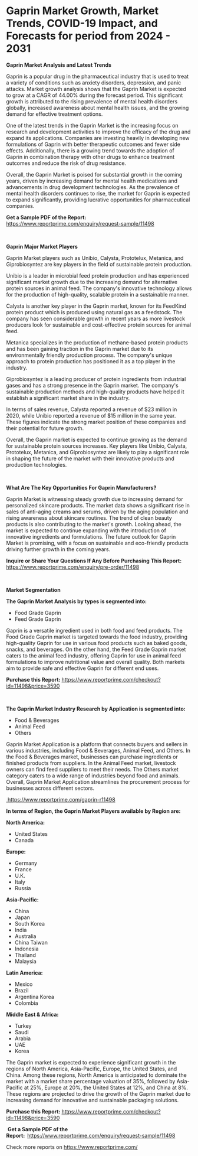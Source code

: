 <p><h1>Gaprin Market Growth, Market Trends, COVID-19 Impact, and Forecasts for period from 2024 - 2031</h1></p><p><strong>Gaprin Market Analysis and Latest Trends</strong></p>
<p><p>Gaprin is a popular drug in the pharmaceutical industry that is used to treat a variety of conditions such as anxiety disorders, depression, and panic attacks. Market growth analysis shows that the Gaprin Market is expected to grow at a CAGR of 44.00% during the forecast period. This significant growth is attributed to the rising prevalence of mental health disorders globally, increased awareness about mental health issues, and the growing demand for effective treatment options.</p><p>One of the latest trends in the Gaprin Market is the increasing focus on research and development activities to improve the efficacy of the drug and expand its applications. Companies are investing heavily in developing new formulations of Gaprin with better therapeutic outcomes and fewer side effects. Additionally, there is a growing trend towards the adoption of Gaprin in combination therapy with other drugs to enhance treatment outcomes and reduce the risk of drug resistance.</p><p>Overall, the Gaprin Market is poised for substantial growth in the coming years, driven by increasing demand for mental health medications and advancements in drug development technologies. As the prevalence of mental health disorders continues to rise, the market for Gaprin is expected to expand significantly, providing lucrative opportunities for pharmaceutical companies.</p></p>
<p><strong>Get a Sample PDF of the Report:&nbsp;</strong> <a href="https://www.reportprime.com/enquiry/request-sample/11498">https://www.reportprime.com/enquiry/request-sample/11498</a></p>
<p>&nbsp;</p>
<p><strong>Gaprin Major Market Players</strong></p>
<p><p>Gaprin Market players such as Unibio, Calysta, Prototelux, Metanica, and Giprobiosyntez are key players in the field of sustainable protein production.</p><p>Unibio is a leader in microbial feed protein production and has experienced significant market growth due to the increasing demand for alternative protein sources in animal feed. The company's innovative technology allows for the production of high-quality, scalable protein in a sustainable manner.</p><p>Calysta is another key player in the Gaprin market, known for its FeedKind protein product which is produced using natural gas as a feedstock. The company has seen considerable growth in recent years as more livestock producers look for sustainable and cost-effective protein sources for animal feed.</p><p>Metanica specializes in the production of methane-based protein products and has been gaining traction in the Gaprin market due to its environmentally friendly production process. The company's unique approach to protein production has positioned it as a top player in the industry.</p><p>Giprobiosyntez is a leading producer of protein ingredients from industrial gases and has a strong presence in the Gaprin market. The company's sustainable production methods and high-quality products have helped it establish a significant market share in the industry.</p><p>In terms of sales revenue, Calysta reported a revenue of $23 million in 2020, while Unibio reported a revenue of $15 million in the same year. These figures indicate the strong market position of these companies and their potential for future growth.</p><p>Overall, the Gaprin market is expected to continue growing as the demand for sustainable protein sources increases. Key players like Unibio, Calysta, Prototelux, Metanica, and Giprobiosyntez are likely to play a significant role in shaping the future of the market with their innovative products and production technologies.</p></p>
<p>&nbsp;</p>
<p><strong>What Are The Key Opportunities For Gaprin Manufacturers?</strong></p>
<p><p>Gaprin Market is witnessing steady growth due to increasing demand for personalized skincare products. The market data shows a significant rise in sales of anti-aging creams and serums, driven by the aging population and rising awareness about skincare routines. The trend of clean beauty products is also contributing to the market's growth. Looking ahead, the market is expected to continue expanding with the introduction of innovative ingredients and formulations. The future outlook for Gaprin Market is promising, with a focus on sustainable and eco-friendly products driving further growth in the coming years.</p></p>
<p><strong>Inquire or Share Your Questions If Any Before Purchasing This Report:</strong> <a href="https://www.reportprime.com/enquiry/pre-order/11498">https://www.reportprime.com/enquiry/pre-order/11498</a></p>
<p>&nbsp;</p>
<p><strong>Market Segmentation</strong></p>
<p><strong>The Gaprin Market Analysis by types is segmented into:</strong></p>
<p><ul><li>Food Grade Gaprin</li><li>Feed Grade Gaprin</li></ul></p>
<p><p>Gaprin is a versatile ingredient used in both food and feed products. The Food Grade Gaprin market is targeted towards the food industry, providing high-quality Gaprin for use in various food products such as baked goods, snacks, and beverages. On the other hand, the Feed Grade Gaprin market caters to the animal feed industry, offering Gaprin for use in animal feed formulations to improve nutritional value and overall quality. Both markets aim to provide safe and effective Gaprin for different end uses.</p></p>
<p><strong>Purchase this Report:&nbsp;</strong><a href="https://www.reportprime.com/checkout?id=11498&price=3590">https://www.reportprime.com/checkout?id=11498&price=3590</a></p>
<p>&nbsp;</p>
<p><strong>The Gaprin Market Industry Research by Application is segmented into:</strong></p>
<p><ul><li>Food & Beverages</li><li>Animal Feed</li><li>Others</li></ul></p>
<p><p>Gaprin Market Application is a platform that connects buyers and sellers in various industries, including Food & Beverages, Animal Feed, and Others. In the Food & Beverages market, businesses can purchase ingredients or finished products from suppliers. In the Animal Feed market, livestock owners can find feed suppliers to meet their needs. The Others market category caters to a wide range of industries beyond food and animals. Overall, Gaprin Market Application streamlines the procurement process for businesses across different sectors.</p></p>
<p><a href="https://www.reportprime.com/gaprin-r11498">&nbsp;https://www.reportprime.com/gaprin-r11498</a></p>
<p><strong>In terms of Region, the Gaprin Market Players available by Region are:</strong></p>
<p>
    <p> <strong> North America: </strong>
        <ul>
            <li>United States</li>
            <li>Canada</li>
        </ul>
        </p> 
    <p> <strong> Europe: </strong>
        <ul>
            <li>Germany</li>
            <li>France</li>
            <li>U.K.</li>
            <li>Italy</li>
            <li>Russia</li>
        </ul>
        </p> 
    <p> <strong> Asia-Pacific: </strong>
        <ul>
            <li>China</li>
            <li>Japan</li>
            <li>South Korea</li>
            <li>India</li>
            <li>Australia</li>
            <li>China Taiwan</li>
            <li>Indonesia</li>
            <li>Thailand</li>
            <li>Malaysia</li>
        </ul>
        </p> 
    <p> <strong> Latin America: </strong>
        <ul>
            <li>Mexico</li>
            <li>Brazil</li>
            <li>Argentina Korea</li>
            <li>Colombia</li>
        </ul>
        </p> 
    <p> <strong> Middle East & Africa: </strong>
        <ul>
            <li>Turkey</li>
            <li>Saudi</li>
            <li>Arabia</li>
            <li>UAE</li>
            <li>Korea</li>
        </ul>
    </p>
    </p>
<p><p>The Gaprin market is expected to experience significant growth in the regions of North America, Asia-Pacific, Europe, the United States, and China. Among these regions, North America is anticipated to dominate the market with a market share percentage valuation of 35%, followed by Asia-Pacific at 25%, Europe at 20%, the United States at 12%, and China at 8%. These regions are projected to drive the growth of the Gaprin market due to increasing demand for innovative and sustainable packaging solutions.</p></p>
<p><strong>Purchase this Report: </strong><a href="https://www.reportprime.com/checkout?id=11498&price=3590">https://www.reportprime.com/checkout?id=11498&price=3590</a></p>
<p>&nbsp;<strong>Get a Sample PDF of the Report:&nbsp;&nbsp;</strong><a href="https://www.reportprime.com/enquiry/request-sample/11498">https://www.reportprime.com/enquiry/request-sample/11498</a></p>
<p><strong></strong></p>
<p>Check more reports on <a href="https://www.reportprime.com/">https://www.reportprime.com/</a></p>